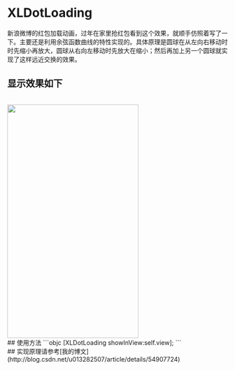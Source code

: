 # XLDotLoading
新浪微博的红包加载动画，过年在家里抢红包看到这个效果，就顺手仿照着写了一下。主要还是利用余弦函数曲线的特性实现的。具体原理是圆球在从左向右移动时时先缩小再放大，圆球从右向左移动时先放大在缩小；然后再加上另一个圆球就实现了这样远近交换的效果。
<br>
## 显示效果如下
<br>
<img src="https://github.com/mengxianliang/XLDotLoading/blob/master/1.gif" width=300 height=534 />
<br>
## 使用方法
```objc
[XLDotLoading showInView:self.view];
```
<br>
## 实现原理请参考[我的博文](http://blog.csdn.net/u013282507/article/details/54907724)
